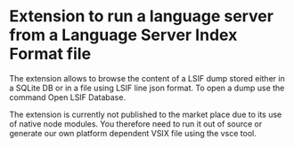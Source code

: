 # Extension to run a language server from a Language Server Index Format file

The extension allows to browse the content of a LSIF dump stored either in a SQLite DB or in a file using LSIF line json format. To open a dump use the command Open LSIF Database.

The extension is currently not published to the market place due to its use of native node modules. You therefore need to run it out of source or generate our own platform dependent VSIX file using the vsce tool.